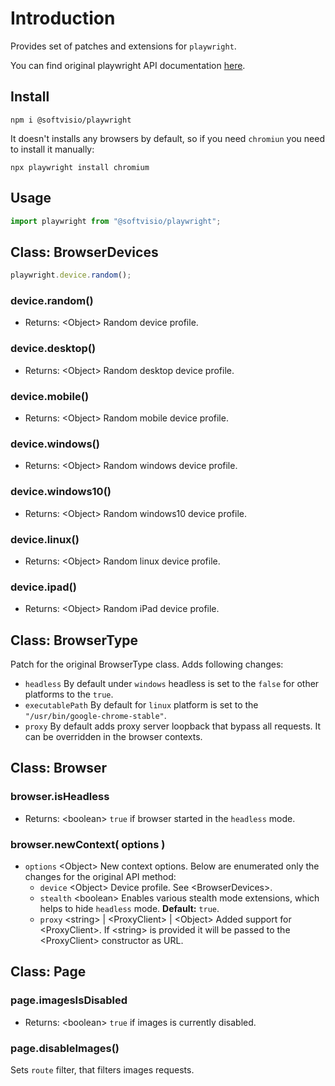 # Introduction

Provides set of patches and extensions for `playwright`.

You can find original playwright API documentation [here](https://playwright.dev/docs/api/class-playwright/).

## Install

```shell
npm i @softvisio/playwright
```

It doesn't installs any browsers by default, so if you need `chromiun` you need to install it manually:

```shell
npx playwright install chromium
```

## Usage

```javascript
import playwright from "@softvisio/playwright";
```

## Class: BrowserDevices

```javascript
playwright.device.random();
```

### device.random()

-   Returns: <Object\> Random device profile.

### device.desktop()

-   Returns: <Object\> Random desktop device profile.

### device.mobile()

-   Returns: <Object\> Random mobile device profile.

### device.windows()

-   Returns: <Object\> Random windows device profile.

### device.windows10()

-   Returns: <Object\> Random windows10 device profile.

### device.linux()

-   Returns: <Object\> Random linux device profile.

### device.ipad()

-   Returns: <Object\> Random iPad device profile.

## Class: BrowserType

Patch for the original BrowserType class. Adds following changes:

-   `headless` By default under `windows` headless is set to the `false` for other platforms to the `true`.
-   `executablePath` By default for `linux` platform is set to the `"/usr/bin/google-chrome-stable"`.
-   `proxy` By default adds proxy server loopback that bypass all requests. It can be overridden in the browser contexts.

## Class: Browser

### browser.isHeadless

-   Returns: <boolean\> `true` if browser started in the `headless` mode.

### browser.newContext( options )

-   `options` <Object\> New context options. Below are enumerated only the changes for the original API method:
    -   `device` <Object\> Device profile. See <BrowserDevices\>.
    -   `stealth` <boolean\> Enables various stealth mode extensions, which helps to hide `headless` mode. **Default:** `true`.
    -   `proxy` <string\> | <ProxyClient\> | <Object\> Added support for <ProxyClient\>. If <string\> is provided it will be passed to the <ProxyClient\> constructor as URL.

## Class: Page

### page.imagesIsDisabled

-   Returns: <boolean\> `true` if images is currently disabled.

### page.disableImages()

Sets `route` filter, that filters images requests.
